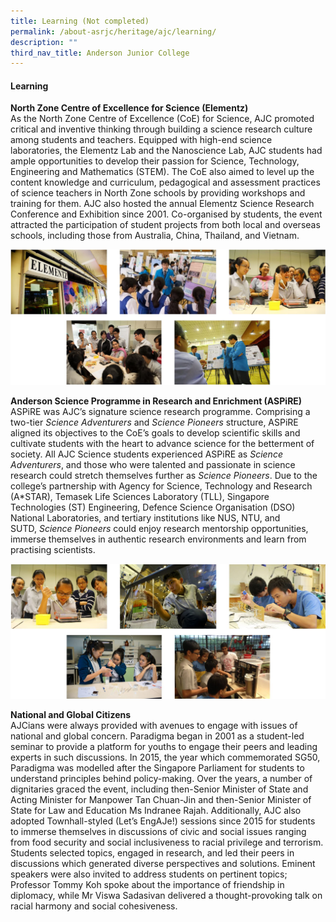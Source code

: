 ```yaml
---
title: Learning (Not completed)
permalink: /about-asrjc/heritage/ajc/learning/
description: ""
third_nav_title: Anderson Junior College
---
```

#### Learning

**North Zone Centre of Excellence for Science (Elementz)**  
As the North Zone Centre of Excellence (CoE) for Science, AJC promoted critical and inventive thinking through building a science research culture among students and teachers. Equipped with high-end science laboratories, the Elementz Lab and the Nanoscience Lab, AJC students had ample opportunities to develop their passion for Science, Technology, Engineering and Mathematics (STEM). The CoE also aimed to level up the content knowledge and curriculum, pedagogical and assessment practices of science teachers in North Zone schools by providing workshops and training for them. AJC also hosted the annual Elementz Science Research Conference and Exhibition since 2001. Co-organised by students, the event attracted the participation of student projects from both local and overseas schools, including those from Australia, China, Thailand, and Vietnam.

![](/images/AJC%20Learning%201.jpg)

**Anderson Science Programme in Research and Enrichment (ASPiRE)**  
ASPiRE was AJC’s signature science research programme. Comprising a two-tier _Science Adventurers_ and _Science Pioneers_ structure, ASPiRE aligned its objectives to the CoE’s goals to develop scientific skills and cultivate students with the heart to advance science for the betterment of society. All AJC Science students experienced ASPiRE as _Science Adventurers_, and those who were talented and passionate in science research could stretch themselves further as _Science Pioneers_. Due to the college’s partnership with Agency for Science, Technology and Research (A\*STAR), Temasek Life Sciences Laboratory (TLL), Singapore Technologies (ST) Engineering, Defence Science Organisation (DSO) National Laboratories, and tertiary institutions like NUS, NTU, and SUTD, _Science Pioneers_ could enjoy research mentorship opportunities, immerse themselves in authentic research environments and learn from practising scientists.

![](/images/AJC%20Learning%202.jpg)

**National and Global Citizens**  
AJCians were always provided with avenues to engage with issues of national and global concern. Paradigma began in 2001 as a student-led seminar to provide a platform for youths to engage their peers and leading experts in such discussions. In 2015, the year which commemorated SG50, Paradigma was modelled after the Singapore Parliament for students to understand principles behind policy-making. Over the years, a number of dignitaries graced the event, including then-Senior Minister of State and Acting Minister for Manpower Tan Chuan-Jin and then-Senior Minister of State for Law and Education Ms Indranee Rajah. Additionally, AJC also adopted Townhall-styled (Let’s EngAJe!) sessions since 2015 for students to immerse themselves in discussions of civic and social issues ranging from food security and social inclusiveness to racial privilege and terrorism. Students selected topics, engaged in research, and led their peers in discussions which generated diverse perspectives and solutions. Eminent speakers were also invited to address students on pertinent topics; Professor Tommy Koh spoke about the importance of friendship in diplomacy, while Mr Viswa Sadasivan delivered a thought-provoking talk on racial harmony and social cohesiveness.